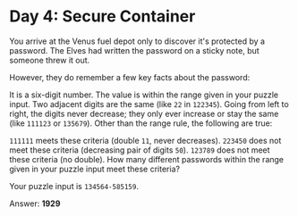 # Day 4: Secure Container
You arrive at the Venus fuel depot only to discover it's protected by a password. The Elves had written the password on a sticky note, but someone threw it out.

However, they do remember a few key facts about the password:

It is a six-digit number.
The value is within the range given in your puzzle input.
Two adjacent digits are the same (like `22` in `122345`).
Going from left to right, the digits never decrease; they only ever increase or stay the same (like `111123` or `135679`).
Other than the range rule, the following are true:

`111111` meets these criteria (double `11`, never decreases).
`223450` does not meet these criteria (decreasing pair of digits `50`).
`123789` does not meet these criteria (no double).
How many different passwords within the range given in your puzzle input meet these criteria?

Your puzzle input is `134564-585159`.

Answer: **1929**

